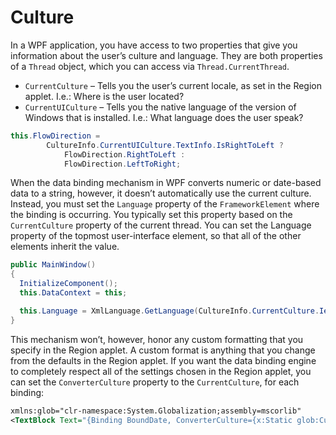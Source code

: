 # Culture

In a WPF application, you have access to two properties that give you information about the user’s culture and language. They are both properties of a `Thread` object, which you can access via `Thread.CurrentThread`.

- `CurrentCulture` – Tells you the user’s current locale, as set in the Region applet. I.e.: Where is the user located?
- `CurrentUICulture` – Tells you the native language of the version of Windows that is installed. I.e.: What language does the user speak?

```csharp
this.FlowDirection =
        CultureInfo.CurrentUICulture.TextInfo.IsRightToLeft ?
            FlowDirection.RightToLeft :
            FlowDirection.LeftToRight;
```

When the data binding mechanism in WPF converts numeric or date-based data to a string, however, it doesn’t automatically use the current culture. Instead, you must set the `Language` property of the `FrameworkElement` where the binding is occurring. You typically set this property based on the `CurrentCulture` property of the current thread. You can set the Language property of the topmost user-interface element, so that all of the other elements inherit the value.

```csharp
public MainWindow()
{
  InitializeComponent();
  this.DataContext = this;

  this.Language = XmlLanguage.GetLanguage(CultureInfo.CurrentCulture.IetfLanguageTag);
}
```

This mechanism won’t, however, honor any custom formatting that you specify in the Region applet. A custom format is anything that you change from the defaults in the Region applet. If you want the data binding engine to completely respect all of the settings chosen in the Region applet, you can set the `ConverterCulture` property to the `CurrentCulture`, for each binding:

```xml
xmlns:glob="clr-namespace:System.Globalization;assembly=mscorlib"
<TextBlock Text="{Binding BoundDate, ConverterCulture={x:Static glob:CultureInfo.CurrentCulture}}"/>
```


<!--stackedit_data:
eyJoaXN0b3J5IjpbLTM4ODY4MTk1Nl19
-->